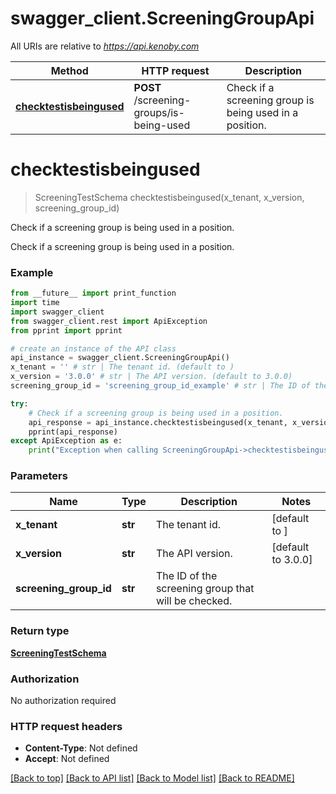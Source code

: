 # swagger_client.ScreeningGroupApi

All URIs are relative to *https://api.kenoby.com*

Method | HTTP request | Description
------------- | ------------- | -------------
[**checktestisbeingused**](ScreeningGroupApi.md#checktestisbeingused) | **POST** /screening-groups/is-being-used | Check if a screening group is being used in a position.


# **checktestisbeingused**
> ScreeningTestSchema checktestisbeingused(x_tenant, x_version, screening_group_id)

Check if a screening group is being used in a position.

Check if a screening group is being used in a position.

### Example
```python
from __future__ import print_function
import time
import swagger_client
from swagger_client.rest import ApiException
from pprint import pprint

# create an instance of the API class
api_instance = swagger_client.ScreeningGroupApi()
x_tenant = '' # str | The tenant id. (default to )
x_version = '3.0.0' # str | The API version. (default to 3.0.0)
screening_group_id = 'screening_group_id_example' # str | The ID of the screening group that will be checked.

try:
    # Check if a screening group is being used in a position.
    api_response = api_instance.checktestisbeingused(x_tenant, x_version, screening_group_id)
    pprint(api_response)
except ApiException as e:
    print("Exception when calling ScreeningGroupApi->checktestisbeingused: %s\n" % e)
```

### Parameters

Name | Type | Description  | Notes
------------- | ------------- | ------------- | -------------
 **x_tenant** | **str**| The tenant id. | [default to ]
 **x_version** | **str**| The API version. | [default to 3.0.0]
 **screening_group_id** | **str**| The ID of the screening group that will be checked. | 

### Return type

[**ScreeningTestSchema**](ScreeningTestSchema.md)

### Authorization

No authorization required

### HTTP request headers

 - **Content-Type**: Not defined
 - **Accept**: Not defined

[[Back to top]](#) [[Back to API list]](../README.md#documentation-for-api-endpoints) [[Back to Model list]](../README.md#documentation-for-models) [[Back to README]](../README.md)

